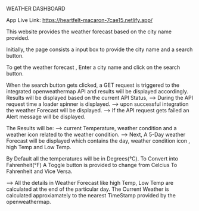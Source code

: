 WEATHER DASHBOARD

App Live Link: https://heartfelt-macaron-7cae15.netlify.app/

This website provides the weather forecast based on the city name provided.

Initially, the page consists a input box to provide the city name and a search button.

To get the weather forecast , Enter a city name and click on the search button.

When the search button gets clicked, a GET request is triggered to the integrated openweathermap API and results will be  displayed accordingly.
Results will be displayed based on the current API Status,
--> During the API request time a loader spinner is displayed.
--> upon successful integration the weather Forecast will be displayed.
--> If the API request gets failed an Alert message will be displayed.

The Results will be:
--> current Temperature, weather condition and a weather icon related to the weather condition.
--> Next, A 5-Day weather Forecast will be displayed which contains the day, weather condition icon , high Temp and Low Temp.

By Default all the temperatures will be in Degrees(&deg;C).
To Convert into Fahrenheit(&deg;F) A Toggle button is provided to change from Celcius To Fahrenheit and Vice Versa. 

--> All the details in Weather Forecast like high Temp, Low Temp are calculated at the end of the particular day.
The Current Weather is calculated approxiamately to the nearest TimeStamp provided by the openweathermap.